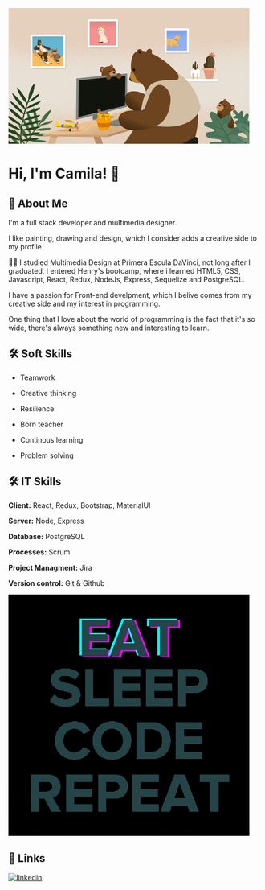 
![Logo](https://github.com/camila-marcosgalban/camila-marcosgalban/blob/main/giphy%20(1).gif?raw=true)


# Hi, I'm Camila! 👋


## 🚀 About Me
I'm a full stack developer and multimedia designer.

I like painting, drawing and design, which I consider adds a creative side to my profile.

👩‍🎓 I studied Multimedia Design at Primera Escula DaVinci, not long after I graduated, I entered Henry's bootcamp, where i learned HTML5, CSS, Javascript, React, Redux, NodeJs, Express, Sequelize and PostgreSQL.

I have a passion for Front-end develpment, which I belive comes from my creative side and my interest in programming.

One thing that I love about the world of programming is the fact that it's so wide, there's always something new and interesting to learn.


## 🛠 Soft Skills

- Teamwork

- Creative thinking

- Resilience

- Born teacher

- Continous learning

- Problem solving
## 🛠 IT Skills

**Client:** React, Redux, Bootstrap, MaterialUI

**Server:** Node, Express

**Database:** PostgreSQL

**Processes:** Scrum

**Project Managment:** Jira

**Version control:** Git & Github

![img](https://github.com/camila-marcosgalban/camila-marcosgalban/blob/main/giphy.gif?raw=true)

## 🔗 Links
[![linkedin](https://img.shields.io/badge/linkedin-0A66C2?style=for-the-badge&logo=linkedin&logoColor=white)](https://www.linkedin.com/in/camilamarcosgalban/)
